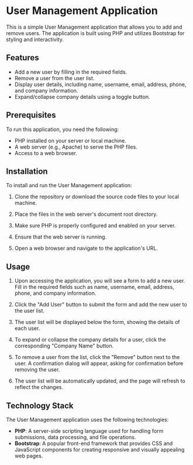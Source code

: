 # User Management Application

This is a simple User Management application that allows you to add and remove users. The application is built using PHP and utilizes Bootstrap for styling and interactivity.

## Features

- Add a new user by filling in the required fields.
- Remove a user from the user list.
- Display user details, including name, username, email, address, phone, and company information.
- Expand/collapse company details using a toggle button.

## Prerequisites

To run this application, you need the following:

- PHP installed on your server or local machine.
- A web server (e.g., Apache) to serve the PHP files.
- Access to a web browser.

## Installation

To install and run the User Management application:

1. Clone the repository or download the source code files to your local machine.

2. Place the files in the web server's document root directory.

3. Make sure PHP is properly configured and enabled on your server.

4. Ensure that the web server is running.

5. Open a web browser and navigate to the application's URL.

## Usage

1. Upon accessing the application, you will see a form to add a new user. Fill in the required fields such as name, username, email, address, phone, and company information.

2. Click the "Add User" button to submit the form and add the new user to the user list.

3. The user list will be displayed below the form, showing the details of each user.

4. To expand or collapse the company details for a user, click the corresponding "Company Name" button.

5. To remove a user from the list, click the "Remove" button next to the user. A confirmation dialog will appear, asking for confirmation before removing the user.

6. The user list will be automatically updated, and the page will refresh to reflect the changes.

## Technology Stack

The User Management application uses the following technologies:

- **PHP**: A server-side scripting language used for handling form submissions, data processing, and file operations.
- **Bootstrap**: A popular front-end framework that provides CSS and JavaScript components for creating responsive and visually appealing web pages.
